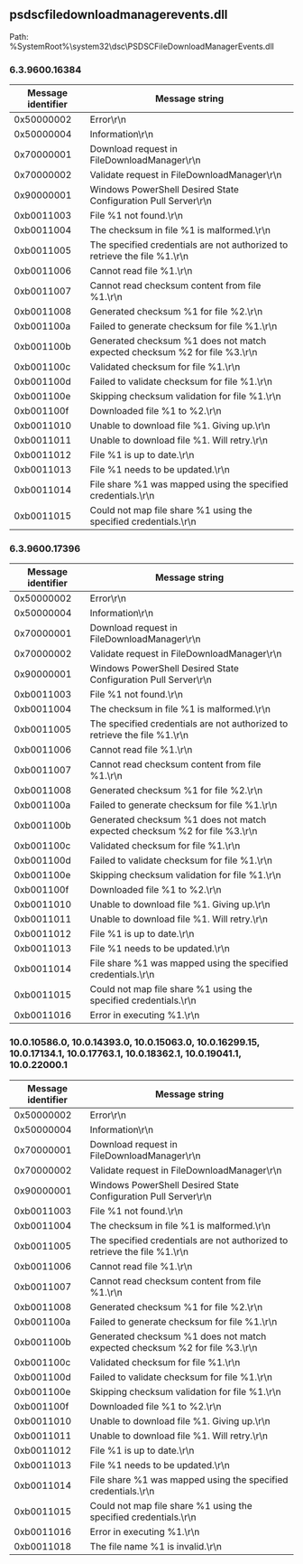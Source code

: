 ## psdscfiledownloadmanagerevents.dll

Path: %SystemRoot%\system32\dsc\PSDSCFileDownloadManagerEvents.dll

### 6.3.9600.16384

Message identifier | Message string
--- | ---
0x50000002 | Error\r\n
0x50000004 | Information\r\n
0x70000001 | Download request in FileDownloadManager\r\n
0x70000002 | Validate request in FileDownloadManager\r\n
0x90000001 | Windows PowerShell Desired State Configuration Pull Server\r\n
0xb0011003 | File %1 not found.\r\n
0xb0011004 | The checksum in file %1 is malformed.\r\n
0xb0011005 | The specified credentials are not authorized to retrieve the file %1.\r\n
0xb0011006 | Cannot read file %1.\r\n
0xb0011007 | Cannot read checksum content from file %1.\r\n
0xb0011008 | Generated checksum %1 for file %2.\r\n
0xb001100a | Failed to generate checksum for file %1.\r\n
0xb001100b | Generated checksum %1 does not match expected checksum %2 for file %3.\r\n
0xb001100c | Validated checksum for file %1.\r\n
0xb001100d | Failed to validate checksum for file %1.\r\n
0xb001100e | Skipping checksum validation for file %1.\r\n
0xb001100f | Downloaded file %1 to %2.\r\n
0xb0011010 | Unable to download file %1. Giving up.\r\n
0xb0011011 | Unable to download file %1. Will retry.\r\n
0xb0011012 | File %1 is up to date.\r\n
0xb0011013 | File %1 needs to be updated.\r\n
0xb0011014 | File share %1 was mapped using the specified credentials.\r\n
0xb0011015 | Could not map file share %1 using the specified credentials.\r\n

### 6.3.9600.17396

Message identifier | Message string
--- | ---
0x50000002 | Error\r\n
0x50000004 | Information\r\n
0x70000001 | Download request in FileDownloadManager\r\n
0x70000002 | Validate request in FileDownloadManager\r\n
0x90000001 | Windows PowerShell Desired State Configuration Pull Server\r\n
0xb0011003 | File %1 not found.\r\n
0xb0011004 | The checksum in file %1 is malformed.\r\n
0xb0011005 | The specified credentials are not authorized to retrieve the file %1.\r\n
0xb0011006 | Cannot read file %1.\r\n
0xb0011007 | Cannot read checksum content from file %1.\r\n
0xb0011008 | Generated checksum %1 for file %2.\r\n
0xb001100a | Failed to generate checksum for file %1.\r\n
0xb001100b | Generated checksum %1 does not match expected checksum %2 for file %3.\r\n
0xb001100c | Validated checksum for file %1.\r\n
0xb001100d | Failed to validate checksum for file %1.\r\n
0xb001100e | Skipping checksum validation for file %1.\r\n
0xb001100f | Downloaded file %1 to %2.\r\n
0xb0011010 | Unable to download file %1. Giving up.\r\n
0xb0011011 | Unable to download file %1. Will retry.\r\n
0xb0011012 | File %1 is up to date.\r\n
0xb0011013 | File %1 needs to be updated.\r\n
0xb0011014 | File share %1 was mapped using the specified credentials.\r\n
0xb0011015 | Could not map file share %1 using the specified credentials.\r\n
0xb0011016 | Error in executing %1.\r\n

### 10.0.10586.0, 10.0.14393.0, 10.0.15063.0, 10.0.16299.15, 10.0.17134.1, 10.0.17763.1, 10.0.18362.1, 10.0.19041.1, 10.0.22000.1

Message identifier | Message string
--- | ---
0x50000002 | Error\r\n
0x50000004 | Information\r\n
0x70000001 | Download request in FileDownloadManager\r\n
0x70000002 | Validate request in FileDownloadManager\r\n
0x90000001 | Windows PowerShell Desired State Configuration Pull Server\r\n
0xb0011003 | File %1 not found.\r\n
0xb0011004 | The checksum in file %1 is malformed.\r\n
0xb0011005 | The specified credentials are not authorized to retrieve the file %1.\r\n
0xb0011006 | Cannot read file %1.\r\n
0xb0011007 | Cannot read checksum content from file %1.\r\n
0xb0011008 | Generated checksum %1 for file %2.\r\n
0xb001100a | Failed to generate checksum for file %1.\r\n
0xb001100b | Generated checksum %1 does not match expected checksum %2 for file %3.\r\n
0xb001100c | Validated checksum for file %1.\r\n
0xb001100d | Failed to validate checksum for file %1.\r\n
0xb001100e | Skipping checksum validation for file %1.\r\n
0xb001100f | Downloaded file %1 to %2.\r\n
0xb0011010 | Unable to download file %1. Giving up.\r\n
0xb0011011 | Unable to download file %1. Will retry.\r\n
0xb0011012 | File %1 is up to date.\r\n
0xb0011013 | File %1 needs to be updated.\r\n
0xb0011014 | File share %1 was mapped using the specified credentials.\r\n
0xb0011015 | Could not map file share %1 using the specified credentials.\r\n
0xb0011016 | Error in executing %1.\r\n
0xb0011018 | The file name %1 is invalid.\r\n
